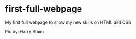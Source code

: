 # first-full-webpage
My first full webpage to show my new skills on HTML and CSS


Pic by: Harry Shum